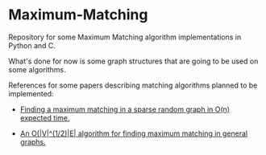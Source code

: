 # Maximum-Matching
Repository for some Maximum Matching algorithm implementations in Python and C.

What's done for now is some graph structures that are going to be used on some 
algorithms.

References for some papers describing matching algorithms planned to be implemented:

- [Finding a maximum matching in a sparse random graph in O(n) expected time.](http://doi.org/10.1145/1734213.1734218)

- [An O(|V|^(1/2)|E| algorithm for finding maximum matching in general graphs.](http://doi.org/10.1109/SFCS.1980.12)
